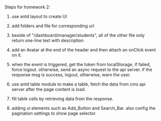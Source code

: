 Steps for homework 2:
1. use antd layout to create UI

2. add folders and file for corresponding url

3. beside of "/dashboard/manager/students", all of the other file only return one-line text with description

4. add an Avatar at the end of the header and then attach an onClick event on it.

5. when the event is triggered, get the token from localStorage, if failed, force logout. 
   otherwise, send an async request to the api server. if the response msg is success, logout, otherwise, warn the user.

6. use antd table module to make a table, fetch the data from cms api server after the page content is load. 

7. fill table cells by retrieving data from the response.

8. adding ui elements such as Add_Button and Search_Bar. also config the pagination settings to show page selector.
